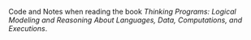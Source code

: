 Code and Notes when reading the book *Thinking Programs: Logical Modeling and Reasoning About Languages, Data, Computations, and Executions*.